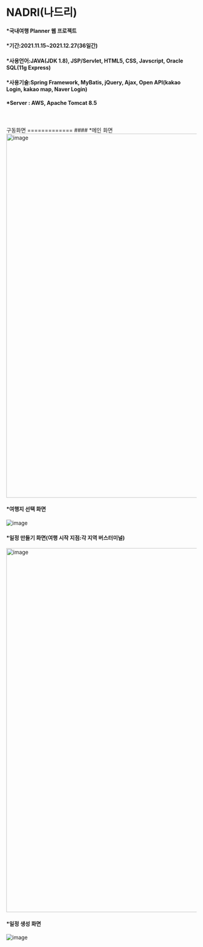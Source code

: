 NADRI(나드리)
=============
#### *국내여행 Planner 웹 프로젝트
#### *기간:2021.11.15~2021.12.27(36일간)
#### *사용언어:JAVA(JDK 1.8), JSP/Servlet, HTML5, CSS, Javscript, Oracle SQL(11g Express)
#### *사용기술:Spring Framework, MyBatis, jQuery, Ajax, Open API(kakao Login, kakao map, Naver Login)
#### *Server : AWS, Apache Tomcat 8.5
<br>
<br>
구동화면
=============
#### *메인 화면
<img width="960" alt="image" src="https://user-images.githubusercontent.com/67157818/147849239-ded2e822-bd02-4b7d-acdb-5bfcf099b47f.png">

#### *여행지 선택 화면
![image](https://user-images.githubusercontent.com/67157818/147849310-b6f13782-7ef7-4506-8eb5-501c448d0a8b.png)

#### *일정 만들기 화면(여행 시작 지점:각 지역 버스터미널)
<img width="960" alt="image" src="https://user-images.githubusercontent.com/67157818/147849363-dde3cf9c-ea33-4f57-bc32-c3ac8a0017ae.png">

#### *일정 생성 화면
![image](https://user-images.githubusercontent.com/67157818/147849434-afe4e1de-8577-440f-9391-17cc25c5dcca.png)

